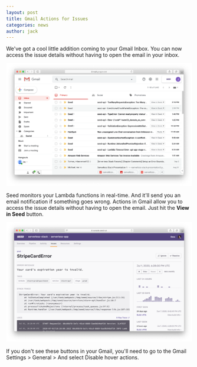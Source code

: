 ```yaml
---
layout: post
title: Gmail Actions for Issues
categories: news
author: jack
---
```


We've got a cool little addition coming to your Gmail Inbox. You can now access the issue details without having to open the email in your inbox.

![Gmail Actions for Issues in Seed](/assets/blog/gmail-actions-for-issues/gmail-actions-for-issues-in-seed.png)

Seed monitors your Lambda functions in real-time. And it'll send you an email notification if something goes wrong. Actions in Gmail allow you to access the issue details without having to open the email. Just hit the **View in Seed** button.

![Issue details page in Seed](/assets/blog/gmail-actions-for-issues/issue-details-page-in-seed.png)

If you don't see these buttons in your Gmail, you'll need to go to the Gmail Settings > General > And select Disable hover actions.
